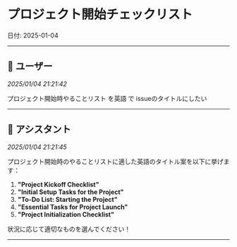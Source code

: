 # プロジェクト開始チェックリスト

日付: 2025-01-04

---

## 👤 ユーザー
*2025/01/04 21:21:42*

プロジェクト開始時やることリスト を英語 で issueのタイトルにしたい

---

## 🤖 アシスタント
*2025/01/04 21:21:45*

プロジェクト開始時のやることリストに適した英語のタイトル案を以下に挙げます：

1. **"Project Kickoff Checklist"**
2. **"Initial Setup Tasks for the Project"**
3. **"To-Do List: Starting the Project"**
4. **"Essential Tasks for Project Launch"**
5. **"Project Initialization Checklist"**

状況に応じて適切なものを選んでください！

---
